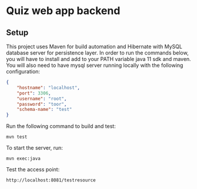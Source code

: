 # Quiz web app backend

## Setup

This project uses Maven for build automation and Hibernate with MySQL database server for persistence layer.
In order to run the commands below, you will have to install and add to your PATH variable java 11 sdk and maven.
You will also need to have mysql server running locally with the following configuration:
```json
{
    "hostname": "localhost",
    "port": 3306,
    "username": "root",
    "password": "toor",
    "schema-name": "test"
}
```

Run the following command to build and test:
```
mvn test
```

To start the server, run:

```
mvn exec:java
```

Test the access point:

```
http://localhost:8081/testresource
```
